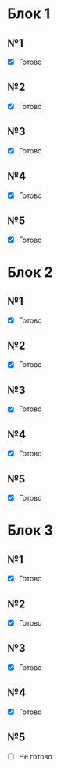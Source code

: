 # Блок 1
## №1
- [x] Готово
## №2
- [x] Готово
## №3
- [x] Готово
## №4
- [x] Готово
## №5
- [x] Готово

# Блок 2
## №1
- [x] Готово
## №2
- [x] Готово
## №3
- [x] Готово
## №4
- [x] Готово
## №5
- [x] Готово

# Блок 3
## №1
- [x] Готово
## №2
- [x] Готово
## №3
- [x] Готово
## №4
- [x] Готово
## №5
- [ ] Не готово